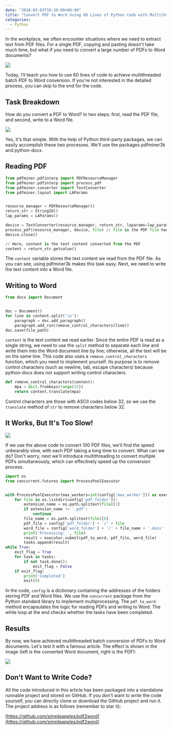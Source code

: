 ```yaml
---
date: "2018-03-03T19:30:00+00:00"
title: "Convert PDF to Word Using 60 Lines of Python Code with Multithreading"
categories:
  - Python
---
```


In the workplace, we often encounter situations where we need to extract text from PDF files. For a single PDF, copying and pasting doesn't take much time, but what if you need to convert a large number of PDFs to Word documents?

![](/images/cant-do-it.jpg)

Today, I'll teach you how to use 60 lines of code to achieve multithreaded batch PDF to Word conversion. If you're not interested in the detailed process, you can skip to the end for the code.

## Task Breakdown

How do you convert a PDF to Word? In two steps: first, read the PDF file, and second, write to a Word file.

![](/images/two-steps.jpg)

Yes, it's that simple. With the help of Python third-party packages, we can easily accomplish these two processes. We'll use the packages pdfminer3k and python-docx.

## Reading PDF

```python
from pdfminer.pdfinterp import PDFResourceManager
from pdfminer.pdfinterp import process_pdf
from pdfminer.converter import TextConverter
from pdfminer.layout import LAParams


resource_manager = PDFResourceManager()
return_str = StringIO()
lap_params = LAParams()

device = TextConverter(resource_manager, return_str, laparams=lap_params)
process_pdf(resource_manager, device, file) // file is the PDF file handle opened with the open method
device.close()

// Here, content is the text content converted from the PDF
content = return_str.getvalue()
```

The `content` variable stores the text content we read from the PDF file. As you can see, using pdfminer3k makes this task easy. Next, we need to write the text content into a Word file.

## Writing to Word

```python
from docx import Document


doc = Document()
for line in content.split('\n'):
    paragraph = doc.add_paragraph()
    paragraph.add_run(remove_control_characters(line))
doc.save(file_path)
```

`content` is the text content we read earlier. Since the entire PDF is read as a single string, we need to use the `split` method to separate each line and write them into the Word document line by line; otherwise, all the text will be on the same line. This code also uses a `remove_control_characters` function, which you need to implement yourself. Its purpose is to remove control characters (such as newline, tab, escape characters) because python-docx does not support writing control characters.

```python
def remove_control_characters(content):
    mpa = dict.fromkeys(range(32))
    return content.translate(mpa)
```

Control characters are those with ASCII codes below 32, so we use the `translate` method of `str` to remove characters below 32.

## It Works, But It's Too Slow!

![](/images/too-slow.jpg)

If we use the above code to convert 100 PDF files, we'll find the speed unbearably slow, with each PDF taking a long time to convert. What can we do? Don't worry, next we'll introduce multithreading to convert multiple PDFs simultaneously, which can effectively speed up the conversion process.

```python
import os
from concurrent.futures import ProcessPoolExecutor


with ProcessPoolExecutor(max_workers=int(config['max_worker'])) as executor:
    for file in os.listdir(config['pdf_folder']):
        extension_name = os.path.splitext(file)[1]
        if extension_name != '.pdf':
            continue
        file_name = os.path.splitext(file)[0]
        pdf_file = config['pdf_folder'] + '/' + file
        word_file = config['word_folder'] + '/' + file_name + '.docx'
        print('Processing: ', file)
        result = executor.submit(pdf_to_word, pdf_file, word_file)
        tasks.append(result)
while True:
    exit_flag = True
    for task in tasks:
        if not task.done():
            exit_flag = False
    if exit_flag:
        print('Completed')
        exit(0)
```

In the code, `config` is a dictionary containing the addresses of the folders storing PDF and Word files. We use the `concurrent` package from the Python standard library to implement multiprocessing. The `pdf_to_word` method encapsulates the logic for reading PDFs and writing to Word. The while loop at the end checks whether the tasks have been completed.

## Results

By now, we have achieved multithreaded batch conversion of PDFs to Word documents. Let's test it with a famous article. The effect is shown in the image (left is the converted Word document, right is the PDF):

![](/images/pdf-and-word.jpg)

## Don't Want to Write Code?

All the code introduced in this article has been packaged into a standalone runnable project and stored on GitHub. If you don't want to write the code yourself, you can directly clone or download the GitHub project and run it. The project address is as follows (remember to star it):

[https://github.com/simpleapples/pdf2word](https://github.com/simpleapples/pdf2word)

